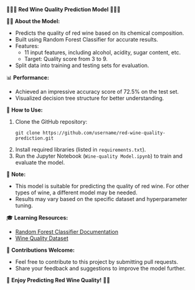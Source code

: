 ﻿ 🍷🍷🍷 **Red Wine Quality Prediction Model** 🍷🍷🍷

🍷🍇 **About the Model:**

- Predicts the quality of red wine based on its chemical composition.
- Built using Random Forest Classifier for accurate results.
- Features:
   - 11 input features, including alcohol, acidity, sugar content, etc.
   - Target: Quality score from 3 to 9.
- Split data into training and testing sets for evaluation.

📊 **Performance:**

- Achieved an impressive accuracy score of 72.5% on the test set.
- Visualized decision tree structure for better understanding.

🚀 **How to Use:**

1. Clone the GitHub repository:
   ```
   git clone https://github.com/username/red-wine-quality-prediction.git
   ```
2. Install required libraries (listed in `requirements.txt`).
3. Run the Jupyter Notebook (`Wine-quality Model.ipynb`) to train and evaluate the model.

📝 **Note:**

- This model is suitable for predicting the quality of red wine. For other types of wine, a different model may be needed.
- Results may vary based on the specific dataset and hyperparameter tuning.

🎓 **Learning Resources:**

- [Random Forest Classifier Documentation](https://scikit-learn.org/stable/modules/generated/sklearn.ensemble.RandomForestClassifier.html)
- [Wine Quality Dataset](https://www.kaggle.com/datasets/redwinequality)

🤝 **Contributions Welcome:**

- Feel free to contribute to this project by submitting pull requests.
- Share your feedback and suggestions to improve the model further.

🍷 **Enjoy Predicting Red Wine Quality!** 🍷🎉﻿
